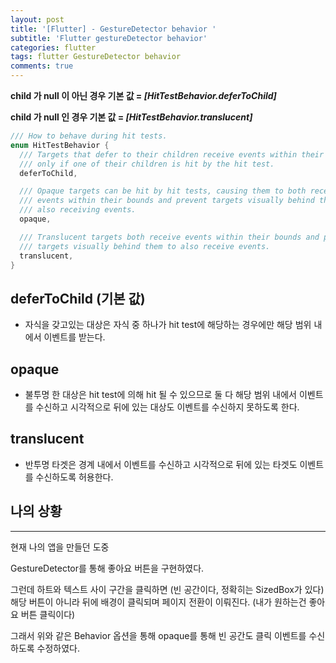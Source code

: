 ```yaml
---
layout: post
title: '[Flutter] - GestureDetector behavior '
subtitle: 'Flutter gestureDetector behavior'
categories: flutter
tags: flutter GestureDetector behavior
comments: true
---
```


**child 가 null 이 아닌 경우 기본 값 = _[HitTestBehavior.deferToChild]_**

**child 가 null 인 경우 기본 값 = _[HitTestBehavior.translucent]_**

```dart
/// How to behave during hit tests.
enum HitTestBehavior {
  /// Targets that defer to their children receive events within their bounds
  /// only if one of their children is hit by the hit test.
  deferToChild,

  /// Opaque targets can be hit by hit tests, causing them to both receive
  /// events within their bounds and prevent targets visually behind them from
  /// also receiving events.
  opaque,

  /// Translucent targets both receive events within their bounds and permit
  /// targets visually behind them to also receive events.
  translucent,
}
```

## **deferToChild (기본 값)**

- 자식을 갖고있는 대상은 자식 중 하나가 hit test에 해당하는 경우에만 해당 범위 내에서 이벤트를 받는다.

## **opaque**

- 불투명 한 대상은 hit test에 의해 hit 될 수 있으므로 둘 다 해당 범위 내에서 이벤트를 수신하고 시각적으로 뒤에 있는 대상도 이벤트를 수신하지 못하도록 한다.

## **translucent**

- 반투명 타겟은 경계 내에서 이벤트를 수신하고 시각적으로 뒤에 있는 타겟도 이벤트를 수신하도록 허용한다.

## 나의 상황

---

현재 나의 앱을 만들던 도중

GestureDetector를 통해 좋아요 버튼을 구현하였다.

그런데 하트와 텍스트 사이 구간을 클릭하면 (빈 공간이다, 정확히는 SizedBox가 있다) 해당 버튼이 아니라
뒤에 배경이 클릭되며 페이지 전환이 이뤄진다. (내가 원하는건 좋아요 버튼 클릭이다)

그래서 위와 같은 Behavior 옵션을 통해 opaque를 통해 빈 공간도 클릭 이벤트를 수신하도록 수정하였다.
